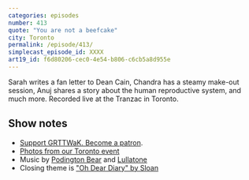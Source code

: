 ```yaml
---
categories: episodes
number: 413
quote: "You are not a beefcake"
city: Toronto
permalink: /episode/413/
simplecast_episode_id: XXXX
art19_id: f6d80206-cec0-4e54-b806-c6cb5a8d955e
---
```


Sarah writes a fan letter to Dean Cain, Chandra has a steamy make-out session, Anuj shares a story about the human reproductive system, and much more. Recorded live at the Tranzac in Toronto.

## Show notes
* [Support GRTTWaK. Become a patron](https://grownupsreadthingstheywroteaskids.com/support/?utm_source=podcast&utm_medium=referral&utm_campaign=413).
* [Photos from our Toronto event](https://www.facebook.com/media/set/?set=a.10154886641013600.1073741896.121054468599&type=1&l=6fe9265443)
* Music by [Podington Bear](https://geo.itunes.apple.com/us/artist/podington-bear/id250459572?at=10lR7u&mt=1&app=music) and [Lullatone](https://geo.itunes.apple.com/us/artist/lullatone/id34467705?at=10lR7u&mt=1&app=music)
* Closing theme is ["Oh Dear Diary" by Sloan](http://sloan.spinshop.com/details/9850)